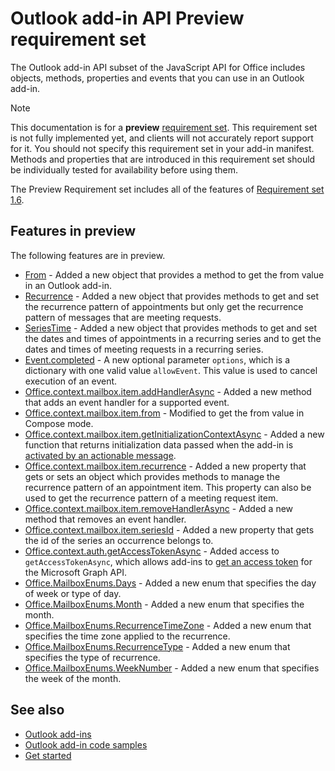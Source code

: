 # Outlook add-in API Preview requirement set

The Outlook add-in API subset of the JavaScript API for Office includes objects, methods, properties and events that you can use in an Outlook add-in.

> [!NOTE]
> This documentation is for a **preview** [requirement set](/javascript/office/requirement-sets/outlook-api-requirement-sets). This requirement set is not fully implemented yet, and clients will not accurately report support for it. You should not specify this requirement set in your add-in manifest. Methods and properties that are introduced in this requirement set should be individually tested for availability before using them.

The Preview Requirement set includes all of the features of [Requirement set 1.6](../requirement-set-1.6/outlook-requirement-set-1.6.md). 

## Features in preview

The following features are in preview.

- [From](/javascript/api/outlook/office.from) - Added a new object that provides a method to get the from value in an Outlook add-in.
- [Recurrence](/javascript/api/outlook/office.recurrence) - Added a new object that provides methods to get and set the recurrence pattern of appointments but only get the recurrence pattern of messages that are meeting requests.
- [SeriesTime](/javascript/api/outlook/office.seriestime) - Added a new object that provides methods to get and set the dates and times of appointments in a recurring series and to get the dates and times of meeting requests in a recurring series.
- [Event.completed](/javascript/api/office/office.addincommands.event#completed-options-) - A new optional parameter `options`, which is a dictionary with one valid value `allowEvent`. This value is used to cancel execution of an event.
- [Office.context.mailbox.item.addHandlerAsync](office.context.mailbox.item.md#addhandlerasynceventtype-handler-options-callback) - Added a new method that adds an event handler for a supported event.
- [Office.context.mailbox.item.from](office.context.mailbox.item.md#from-emailaddressdetailsjavascriptapioutlookofficeemailaddressdetailsfromjavascriptapioutlookofficefrom) - Modified to get the from value in Compose mode.
- [Office.context.mailbox.item.getInitializationContextAsync](office.context.mailbox.item.md#getinitializationcontextasyncoptions-callback) - Added a new function that returns initialization data passed when the add-in is [activated by an actionable message](https://docs.microsoft.com/outlook/actionable-messages/invoke-add-in-from-actionable-message).
- [Office.context.mailbox.item.recurrence](office.context.mailbox.item.md#nullable-recurrence-recurrencejavascriptapioutlookofficerecurrence) - Added a new property that gets or sets an object which provides methods to manage the recurrence pattern of an appointment item. This property can also be used to get the recurrence pattern of a meeting request item.
- [Office.context.mailbox.item.removeHandlerAsync](office.context.mailbox.item.md#removehandlerasynceventtype-handler-options-callback) - Added a new method that removes an event handler.
- [Office.context.mailbox.item.seriesId](office.context.mailbox.item.md#nullable-seriesid-string) - Added a new property that gets the id of the series an occurrence belongs to.
- [Office.context.auth.getAccessTokenAsync](/javascript/api/office/office.auth#getaccesstokenasync-options--callback-) - Added access to `getAccessTokenAsync`, which allows add-ins to [get an access token](https://docs.microsoft.com/outlook/add-ins/authenticate-a-user-with-an-sso-token) for the Microsoft Graph API.
- [Office.MailboxEnums.Days](/javascript/api/office/outlook.mailboxenums.days) - Added a new enum that specifies the day of week or type of day. 
- [Office.MailboxEnums.Month](/javascript/api/outlook/office.mailboxenums.month) - Added a new enum that specifies the month.
- [Office.MailboxEnums.RecurrenceTimeZone](/javascript/api/outlook/office.mailboxenums.recurrencetimezone) - Added a new enum that specifies the time zone applied to the recurrence.
- [Office.MailboxEnums.RecurrenceType](/javascript/api/outlook/office.mailboxenums.recurrencetype) - Added a new enum that specifies the type of recurrence. 
- [Office.MailboxEnums.WeekNumber](/javascript/api/outlook/office.mailboxenums.weeknumber) - Added a new enum that specifies the week of the month.

## See also

- [Outlook add-ins](https://docs.microsoft.com/outlook/add-ins/)
- [Outlook add-in code samples](https://developer.microsoft.com/outlook/gallery/?filterBy=Outlook,Samples,Add-ins)
- [Get started](https://docs.microsoft.com/outlook/add-ins/quick-start)